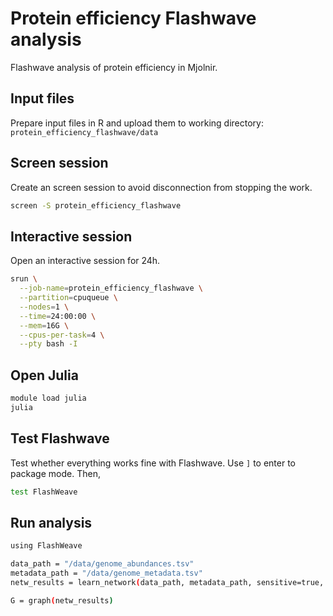# Protein efficiency Flashwave analysis

Flashwave analysis of protein efficiency in Mjolnir.

## Input files

Prepare input files in R and upload them to working directory: `protein_efficiency_flashwave/data`

## Screen session

Create an screen session to avoid disconnection from stopping the work.

```sh
screen -S protein_efficiency_flashwave
```

## Interactive session

Open an interactive session for 24h.

```sh
srun \
  --job-name=protein_efficiency_flashwave \
  --partition=cpuqueue \
  --nodes=1 \
  --time=24:00:00 \
  --mem=16G \
  --cpus-per-task=4 \
  --pty bash -I
```

## Open Julia

```sh
module load julia
julia
```

## Test Flashwave

Test whether everything works fine with Flashwave. Use `]` to enter to package mode. Then,

```sh
test FlashWeave
```

## Run analysis

```sh
using FlashWeave

data_path = "/data/genome_abundances.tsv"
metadata_path = "/data/genome_metadata.tsv"
netw_results = learn_network(data_path, metadata_path, sensitive=true, heterogeneous=false)

G = graph(netw_results)
```
